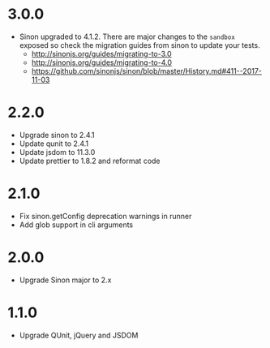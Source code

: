# 3.0.0

* Sinon upgraded to 4.1.2. There are major changes to the `sandbox` exposed so
  check the migration guides from sinon to update your tests.
   * http://sinonjs.org/guides/migrating-to-3.0
   * http://sinonjs.org/guides/migrating-to-4.0
   * https://github.com/sinonjs/sinon/blob/master/History.md#411--2017-11-03

# 2.2.0

* Upgrade sinon to 2.4.1
* Update qunit to 2.4.1
* Update jsdom to 11.3.0
* Update prettier to 1.8.2 and reformat code

# 2.1.0

* Fix sinon.getConfig deprecation warnings in runner
* Add glob support in cli arguments

# 2.0.0

* Upgrade Sinon major to 2.x

# 1.1.0

* Upgrade QUnit, jQuery and JSDOM
